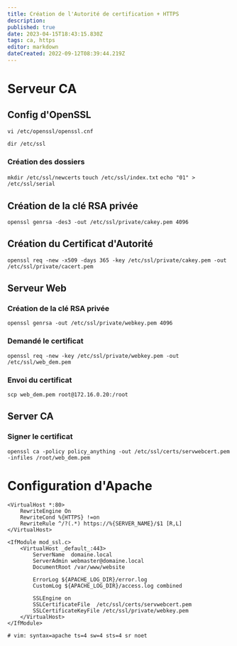 ```yaml
---
title: Création de l'Autorité de certification + HTTPS
description: 
published: true
date: 2023-04-15T18:43:15.830Z
tags: ca, https
editor: markdown
dateCreated: 2022-09-12T08:39:44.219Z
---
```


# Serveur CA

## Config d'OpenSSL

```vi /etc/openssl/openssl.cnf```
   	
```
dir /etc/ssl
```
 
### Création des dossiers
`mkdir /etc/ssl/newcerts`
`touch /etc/ssl/index.txt`
`echo "01" > /etc/ssl/serial`
  
## Création de la clé RSA privée
`openssl genrsa -des3 -out /etc/ssl/private/cakey.pem 4096`

## Création du Certificat d'Autorité
`openssl req -new -x509 -days 365 -key /etc/ssl/private/cakey.pem -out /etc/ssl/private/cacert.pem`

## Serveur Web
### Création de la clé RSA privée
`openssl genrsa -out /etc/ssl/private/webkey.pem 4096`
### Demandé le certificat
`openssl req -new -key /etc/ssl/private/webkey.pem -out /etc/ssl/web_dem.pem`
  
### Envoi du certificat
`scp web_dem.pem root@172.16.0.20:/root`
  
## Server CA
### Signer le certificat
`openssl ca -policy policy_anything -out /etc/ssl/certs/servwebcert.pem -infiles /root/web_dem.pem`
   
# Configuration d'Apache   
```
<VirtualHost *:80>
	RewriteEngine On
    RewriteCond %{HTTPS} !=on
    RewriteRule ^/?(.*) https://%{SERVER_NAME}/$1 [R,L]
</VirtualHost>
   
<IfModule mod_ssl.c>
	<VirtualHost _default_:443>
		ServerName  domaine.local
        ServerAdmin webmaster@domaine.local
        DocumentRoot /var/www/website

        ErrorLog ${APACHE_LOG_DIR}/error.log
        CustomLog ${APACHE_LOG_DIR}/access.log combined

        SSLEngine on
        SSLCertificateFile	/etc/ssl/certs/servwebcert.pem
        SSLCertificateKeyFile /etc/ssl/private/webkey.pem
	</VirtualHost>
</IfModule>
    
# vim: syntax=apache ts=4 sw=4 sts=4 sr noet
```



